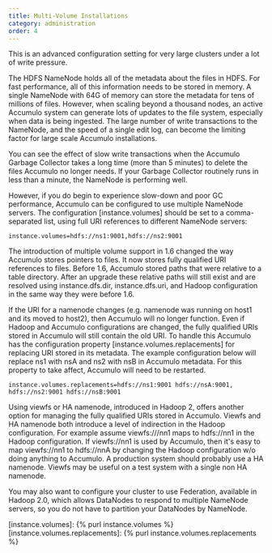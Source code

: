 ```yaml
---
title: Multi-Volume Installations
category: administration
order: 4
---
```


This is an advanced configuration setting for very large clusters
under a lot of write pressure.

The HDFS NameNode holds all of the metadata about the files in
HDFS. For fast performance, all of this information needs to be stored
in memory.  A single NameNode with 64G of memory can store the
metadata for tens of millions of files. However, when scaling beyond a
thousand nodes, an active Accumulo system can generate lots of updates
to the file system, especially when data is being ingested.  The large
number of write transactions to the NameNode, and the speed of a
single edit log, can become the limiting factor for large scale
Accumulo installations.

You can see the effect of slow write transactions when the Accumulo
Garbage Collector takes a long time (more than 5 minutes) to delete
the files Accumulo no longer needs.  If your Garbage Collector
routinely runs in less than a minute, the NameNode is performing well.

However, if you do begin to experience slow-down and poor GC
performance, Accumulo can be configured to use multiple NameNode
servers.  The configuration [instance.volumes] should be set to a
comma-separated list, using full URI references to different NameNode
servers:

```
instance.volumes=hdfs://ns1:9001,hdfs://ns2:9001
```

The introduction of multiple volume support in 1.6 changed the way Accumulo
stores pointers to files.  It now stores fully qualified URI references to
files.  Before 1.6, Accumulo stored paths that were relative to a table
directory.   After an upgrade these relative paths will still exist and are
resolved using instance.dfs.dir, instance.dfs.uri, and Hadoop configuration in
the same way they were before 1.6.

If the URI for a namenode changes (e.g. namenode was running on host1 and its
moved to host2), then Accumulo will no longer function.  Even if Hadoop and
Accumulo configurations are changed, the fully qualified URIs stored in
Accumulo will still contain the old URI.  To handle this Accumulo has the
configuration property [instance.volumes.replacements] for replacing URI stored
in its metadata.  The example configuration below will replace ns1 with nsA and
ns2 with nsB in Accumulo metadata. For this property to take affect, Accumulo will
need to be restarted.

```
instance.volumes.replacements=hdfs://ns1:9001 hdfs://nsA:9001, hdfs://ns2:9001 hdfs://nsB:9001
```

Using viewfs or HA namenode, introduced in Hadoop 2, offers another option for
managing the fully qualified URIs stored in Accumulo.  Viewfs and HA namenode
both introduce a level of indirection in the Hadoop configuration.   For
example assume viewfs:///nn1 maps to hdfs://nn1 in the Hadoop configuration.
If viewfs://nn1 is used by Accumulo, then it's easy to map viewfs://nn1 to
hdfs://nnA by changing the Hadoop configuration w/o doing anything to Accumulo.
A production system should probably use a HA namenode.  Viewfs may be useful on
a test system with a single non HA namenode.

You may also want to configure your cluster to use Federation,
available in Hadoop 2.0, which allows DataNodes to respond to multiple
NameNode servers, so you do not have to partition your DataNodes by
NameNode.

[instance.volumes]: {% purl instance.volumes %}
[instance.volumes.replacements]: {% purl instance.volumes.replacements %}
